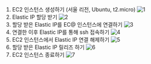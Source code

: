 1. EC2 인스턴스 생성하기 (서울 리전, Ubuntu, t2.micro)
   ![1](https://github.com/sub-blind/oz_front/assets/58137602/224e635c-2701-4174-8f1b-91b2c7a7fd5a)
2. Elastic IP 할당 받기
   ![2](https://github.com/sub-blind/oz_front/assets/58137602/6602c25d-730f-47b5-9718-abdbea03227a)
3. 할당 받은 Elastic IP를 EC@ 인스턴스에 연결하기
   ![3](https://github.com/sub-blind/oz_front/assets/58137602/bb7c986e-ca90-4128-b39a-c3ab8f3847e4)
4. 연결한 이후 Elastic IP를 통해 ssh 접속하기
   ![4](https://github.com/sub-blind/oz_front/assets/58137602/a55e2556-614b-446f-8987-db6b88e41d37)
5. EC2 인스턴스에서 Elastic IP 연결 해제하기
   ![5](https://github.com/sub-blind/oz_front/assets/58137602/d880b922-05ad-432a-b7be-99c2655796fd)
6. 할당 받은 Elastic IP 릴리즈 하기
   ![6](https://github.com/sub-blind/oz_front/assets/58137602/646a708f-1705-4136-ad9c-114d0bfa3388)
7. EC2 인스턴스 종료하기
   ![7](https://github.com/sub-blind/oz_front/assets/58137602/4dd5ddac-9361-4885-ae1f-42a16ead161b)
